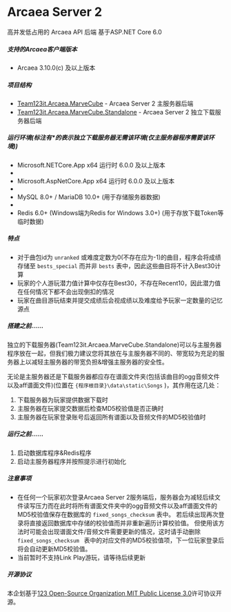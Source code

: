 # Arcaea Server 2

高并发低占用的 Arcaea API 后端 基于ASP.NET Core 6.0

##### 支持的Arcaea客户端版本

* Arcaea 3.10.0(c) 及以上版本

##### 项目结构

* [Team123it.Arcaea.MarveCube](./Team123it.Arcaea.MarveCube) - Arcaea Server 2 主服务器后端
* [Team123it.Arcaea.MarveCube.Standalone](./Team123it.Arcaea.MarveCube.Standalone) - Arcaea Server 2 独立下载服务器后端

##### 运行环境(标注有*的表示独立下载服务器无需该环境(仅主服务器程序需要该环境))

* Microsoft.NETCore.App x64 运行时 6.0.0 及以上版本
* 
* Microsoft.AspNetCore.App x64 运行时 6.0.0 及以上版本
* 
* MySQL 8.0+ / MariaDB 10.0+ (用于存储服务器数据)
* 
* Redis 6.0+ (Windows端为Redis for Windows 3.0+) (用于存放下载Token等临时数据)


##### 特点

* 对于曲包id为 `unranked` 或难度定数为0(不存在应为-1)的曲目，程序会将成绩存储至 `bests_special` 而并非 `bests` 表中，因此这些曲目将不计入Best30计算
* 玩家的个人游玩潜力值计算中仅存在Best30，不存在Recent10，因此潜力值在任何情况下都不会出现倒扣的情况
* 玩家在曲目游玩结束并提交成绩后会视成绩以及难度给予玩家一定数量的记忆源点

##### 搭建之前……

独立的下载服务器(Team123it.Arcaea.MarveCube.Standalone)可以与主服务器程序放在一起，但我们极力建议您将其放在与主服务器不同的、带宽较为充足的服务器上以减轻主服务器的带宽负担&增强主服务器的安全性。

无论是主服务器还是下载服务器都应存在谱面文件夹(包括该曲目的ogg音频文件以及aff谱面文件)(位置在 `{程序根目录}\data\static\Songs` )，其作用在这几处：

1. 下载服务器为玩家提供数据下载时
2. 主服务器在玩家提交数据后检查MD5校验值是否正确时
3. 主服务器在玩家登录账号后返回所有谱面以及音频文件的MD5校验值时

##### 运行之前……

1. 启动数据库程序&Redis程序
2. 启动主服务器程序并按照提示进行初始化

##### 注意事项

* 在任何一个玩家初次登录Arcaea Server 2服务端后，服务器会为减轻后续文件读写压力而在此时将所有谱面文件夹中的ogg音频文件以及aff谱面文件的MD5校验值保存在数据库的 `fixed_songs_checksum` 表中。
  若后续出现再次登录将直接返回数据库中存储的校验值而并非重新遍历计算校验值。
  但使用该方法时可能会出现谱面文件/音频文件需要更新的情况，这时请手动删除 `fixed_songs_checksum ` 表中的对应文件的MD5校验值项，下一位玩家登录后将会自动更新MD5校验值。
* 当前暂时不支持Link Play游玩，请等待后续更新

##### 开源协议

本企划基于[123 Open-Source Organization MIT Public License 3.0](https://team123it.github.io/LICENSE.html)许可协议开源。
